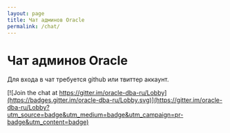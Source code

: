 ```yaml
---
layout: page
title: Чат админов Oracle
permalink: /chat/
---
```



# Чат админов Oracle

Для входа в чат требуется github или твиттер аккаунт.


[![Join the chat at https://gitter.im/oracle-dba-ru/Lobby](https://badges.gitter.im/oracle-dba-ru/Lobby.svg)](https://gitter.im/oracle-dba-ru/Lobby?utm_source=badge&utm_medium=badge&utm_campaign=pr-badge&utm_content=badge)
